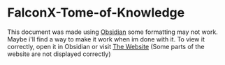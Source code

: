 # FalconX-Tome-of-Knowledge

This document was made using [Obsidian](https://obsidian.md/) some formatting may not work. Maybe i'll find a way to make it work when im done with it. To view it correctly, open it in Obsidian or visit [The Website](https://tomeofknowledge.netlify.app/welcome.html) (Some parts of the website are not displayed correctly)
